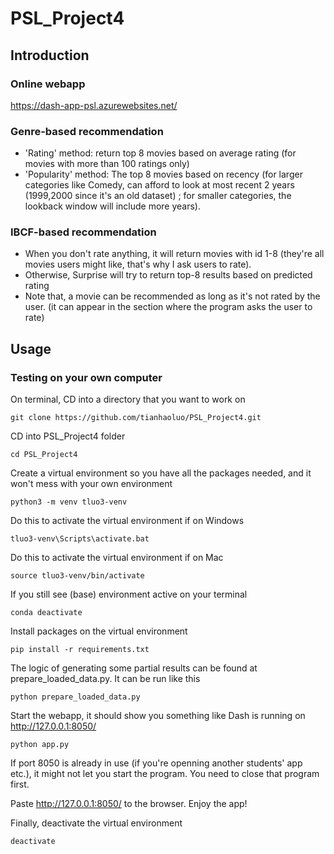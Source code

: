 # PSL_Project4

## Introduction

### Online webapp

https://dash-app-psl.azurewebsites.net/

### Genre-based recommendation

<ul>
  <li> 'Rating' method: return top 8 movies based on average rating (for movies with more than 100 ratings only) </li>
  <li> 'Popularity' method: The top 8 movies based on recency (for larger categories like Comedy, can afford to look at most recent 2 years (1999,2000 since it's an old dataset) ; for smaller categories, the lookback window will include more years).</li> 
</ul>

### IBCF-based recommendation
  
<ul>
  <li> When you don't rate anything, it will return movies with id 1-8 (they're all movies users might like, that's why I ask users to rate). </li>
  <li> Otherwise, Surprise will try to return top-8 results based on predicted rating</li>
  <li> Note that, a movie can be recommended as long as it's not rated by the user. (it can appear in the section where the program asks the user to rate)</li>
</ul>

## Usage

### Testing on your own computer

On terminal, CD into a directory that you want to work on

```
git clone https://github.com/tianhaoluo/PSL_Project4.git
```

CD into PSL_Project4 folder
```
cd PSL_Project4
```

Create a virtual environment so you have all the packages needed, and it won't mess with your own environment

```
python3 -m venv tluo3-venv
```

Do this to activate the virtual environment if on Windows
```
tluo3-venv\Scripts\activate.bat
```

Do this to activate the virtual environment if on Mac
```
source tluo3-venv/bin/activate
```

If you still see (base) environment active on your terminal
```
conda deactivate
```

Install packages on the virtual environment
```
pip install -r requirements.txt
```

The logic of generating some partial results can be found at prepare_loaded_data.py. It can be run like this
```
python prepare_loaded_data.py
```

Start the webapp, it should show you something like Dash is running on http://127.0.0.1:8050/
```
python app.py
```

If port 8050 is already in use (if you're openning another students' app etc.), it might not let you start the program. You need to close that program first.

Paste http://127.0.0.1:8050/ to the browser. Enjoy the app!

Finally, deactivate the virtual environment

```
deactivate
```


